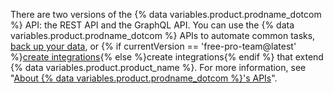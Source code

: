 There are two versions of the {% data variables.product.prodname_dotcom %} API: the REST API and the GraphQL API. You can use the {% data variables.product.prodname_dotcom %} APIs to automate common tasks, [back up your data](/github/creating-cloning-and-archiving-repositories/archiving-a-github-repository/backing-up-a-repository), or {% if currentVersion == 'free-pro-team@latest' %}[create integrations](/github/customizing-your-github-workflow/exploring-integrations/about-integrations){% else %}create integrations{% endif %} that extend {% data variables.product.product_name %}. For more information, see "[About {% data variables.product.prodname_dotcom %}'s APIs](/developers/overview/about-githubs-apis)".